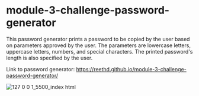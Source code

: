 # module-3-challenge-password-generator
This password generator prints a password to be copied by the user based on parameters approved by the user. The parameters are lowercase letters, uppercase letters, numbers, and special characters. The printed password's length is also specified by the user.

Link to password generator: https://reethd.github.io/module-3-challenge-password-generator/

![127 0 0 1_5500_index html](https://user-images.githubusercontent.com/115037176/200426401-73cfac85-1d6b-4ecb-bd02-2fc3a5291a52.png)
